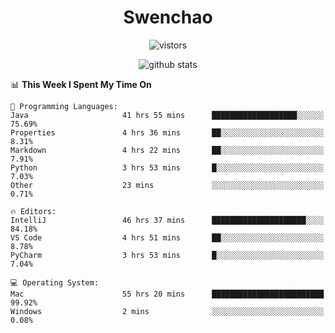 <h1 align="center">Swenchao</h3>

<p align="center">
  <img src="https://visitor-badge.glitch.me/badge?page_id=Swenchao" alt="vistors" />
</p>

<p align="center">
  <img src="https://github-readme-stats.vercel.app/api?username=Swenchao&count_private=true&show_icons=true&theme=vue-dark&hide_title=true" alt="github stats" />
</p>

<!--START_SECTION:waka-->
📊 **This Week I Spent My Time On** 

```text
💬 Programming Languages: 
Java                     41 hrs 55 mins      ███████████████████░░░░░░   75.69% 
Properties               4 hrs 36 mins       ██░░░░░░░░░░░░░░░░░░░░░░░   8.31% 
Markdown                 4 hrs 22 mins       ██░░░░░░░░░░░░░░░░░░░░░░░   7.91% 
Python                   3 hrs 53 mins       █░░░░░░░░░░░░░░░░░░░░░░░░   7.03% 
Other                    23 mins             ░░░░░░░░░░░░░░░░░░░░░░░░░   0.71%

🔥 Editors: 
IntelliJ                 46 hrs 37 mins      █████████████████████░░░░   84.18% 
VS Code                  4 hrs 51 mins       ██░░░░░░░░░░░░░░░░░░░░░░░   8.78% 
PyCharm                  3 hrs 53 mins       █░░░░░░░░░░░░░░░░░░░░░░░░   7.04%

💻 Operating System: 
Mac                      55 hrs 20 mins      █████████████████████████   99.92% 
Windows                  2 mins              ░░░░░░░░░░░░░░░░░░░░░░░░░   0.08%

```


<!--END_SECTION:waka-->
